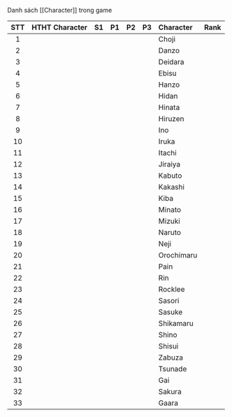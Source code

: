 Danh sách [[Character]] trong game

| STT | HTHT Character | S1  | P1  | P2  | P3  | Character  | Rank |
| :-: | -------------- | --- | --- | --- | --- | :--------- | ---- |
|  1  |                |     |     |     |     | Choji      |      |
|  2  |                |     |     |     |     | Danzo      |      |
|  3  |                |     |     |     |     | Deidara    |      |
|  4  |                |     |     |     |     | Ebisu      |      |
|  5  |                |     |     |     |     | Hanzo      |      |
|  6  |                |     |     |     |     | Hidan      |      |
|  7  |                |     |     |     |     | Hinata     |      |
|  8  |                |     |     |     |     | Hiruzen    |      |
|  9  |                |     |     |     |     | Ino        |      |
| 10  |                |     |     |     |     | Iruka      |      |
| 11  |                |     |     |     |     | Itachi     |      |
| 12  |                |     |     |     |     | Jiraiya    |      |
| 13  |                |     |     |     |     | Kabuto     |      |
| 14  |                |     |     |     |     | Kakashi    |      |
| 15  |                |     |     |     |     | Kiba       |      |
| 16  |                |     |     |     |     | Minato     |      |
| 17  |                |     |     |     |     | Mizuki     |      |
| 18  |                |     |     |     |     | Naruto     |      |
| 19  |                |     |     |     |     | Neji       |      |
| 20  |                |     |     |     |     | Orochimaru |      |
| 21  |                |     |     |     |     | Pain       |      |
| 22  |                |     |     |     |     | Rin        |      |
| 23  |                |     |     |     |     | Rocklee    |      |
| 24  |                |     |     |     |     | Sasori     |      |
| 25  |                |     |     |     |     | Sasuke     |      |
| 26  |                |     |     |     |     | Shikamaru  |      |
| 27  |                |     |     |     |     | Shino      |      |
| 28  |                |     |     |     |     | Shisui     |      |
| 29  |                |     |     |     |     | Zabuza     |      |
| 30  |                |     |     |     |     | Tsunade    |      |
| 31  |                |     |     |     |     | Gai        |      |
| 32  |                |     |     |     |     | Sakura     |      |
| 33  |                |     |     |     |     | Gaara      |      |
